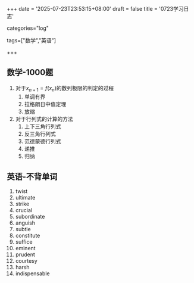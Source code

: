 +++
date = '2025-07-23T23:53:15+08:00'
draft = false
title = '0723学习日志'

categories="log"

tags=["数学","英语"]

+++

## 数学-1000题

1. 对于$x_{n+1}=f(x_n)$的数列极限的判定的过程
   1. 单调有界
   2. 拉格朗日中值定理
   3. 放缩
2. 对于行列式的计算的方法
   1. 上下三角行列式
   2. 反三角行列式
   3. 范德蒙德行列式
   4. 递推
   5. 归纳

## 英语-不背单词

1. twist
2. ultimate
3. strike
4. crucial
5. subordinate
6. anguish
7. subtle
8. constitute
9. suffice
10. eminent
11. prudent
12. courtesy
13. harsh
14. indispensable
